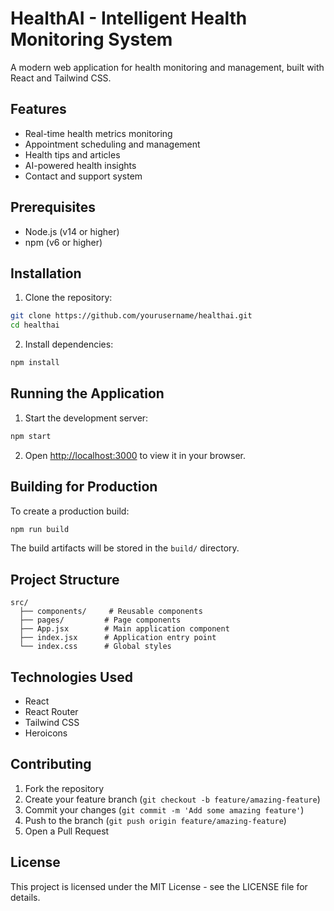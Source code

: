 # HealthAI - Intelligent Health Monitoring System

A modern web application for health monitoring and management, built with React and Tailwind CSS.

## Features

- Real-time health metrics monitoring
- Appointment scheduling and management
- Health tips and articles
- AI-powered health insights
- Contact and support system

## Prerequisites

- Node.js (v14 or higher)
- npm (v6 or higher)

## Installation

1. Clone the repository:

```bash
git clone https://github.com/yourusername/healthai.git
cd healthai
```

2. Install dependencies:

```bash
npm install
```

## Running the Application

1. Start the development server:

```bash
npm start
```

2. Open [http://localhost:3000](http://localhost:3000) to view it in your browser.

## Building for Production

To create a production build:

```bash
npm run build
```

The build artifacts will be stored in the `build/` directory.

## Project Structure

```
src/
  ├── components/     # Reusable components
  ├── pages/         # Page components
  ├── App.jsx        # Main application component
  ├── index.jsx      # Application entry point
  └── index.css      # Global styles
```

## Technologies Used

- React
- React Router
- Tailwind CSS
- Heroicons

## Contributing

1. Fork the repository
2. Create your feature branch (`git checkout -b feature/amazing-feature`)
3. Commit your changes (`git commit -m 'Add some amazing feature'`)
4. Push to the branch (`git push origin feature/amazing-feature`)
5. Open a Pull Request

## License

This project is licensed under the MIT License - see the LICENSE file for details.
